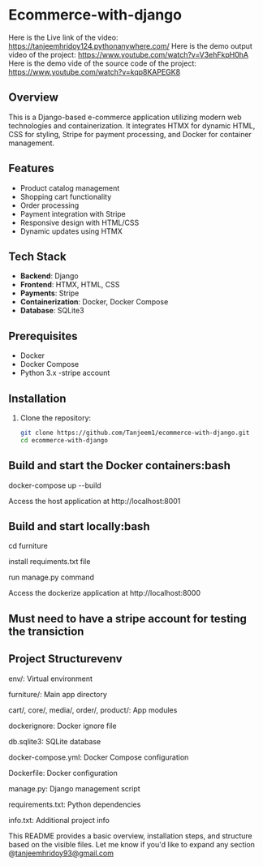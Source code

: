 # Ecommerce-with-django

Here is the Live link of the video:  https://tanjeemhridoy124.pythonanywhere.com/
Here is the demo output video of the project: https://www.youtube.com/watch?v=V3ehFkpH0hA
Here is the demo vide of the source code of the project: https://www.youtube.com/watch?v=kqp8KAPEGK8




## Overview
This is a Django-based e-commerce application utilizing modern web technologies and containerization. It integrates HTMX for dynamic HTML, CSS for styling, Stripe for payment processing, and Docker for container management.



## Features
- Product catalog management
- Shopping cart functionality
- Order processing
- Payment integration with Stripe
- Responsive design with HTML/CSS
- Dynamic updates using HTMX

## Tech Stack
- **Backend**: Django
- **Frontend**: HTMX, HTML, CSS
- **Payments**: Stripe
- **Containerization**: Docker, Docker Compose
- **Database**: SQLite3

## Prerequisites
- Docker
- Docker Compose
- Python 3.x
-stripe account

## Installation
1. Clone the repository:
   ```bash
   git clone https://github.com/Tanjeem1/ecommerce-with-django.git
   cd ecommerce-with-django

## Build and start the Docker containers:bash

docker-compose up --build

Access the host application at http://localhost:8001


## Build and start locally:bash

cd furniture

install requiments.txt file

run manage.py command

Access the dockerize application at http://localhost:8000

## Must need to have a stripe account for testing the transiction


## Project Structurevenv

env/: Virtual environment

furniture/: Main app directory

cart/, core/, media/, order/, product/: App modules

dockerignore: Docker ignore file

db.sqlite3: SQLite database

docker-compose.yml: Docker Compose configuration

Dockerfile: Docker configuration

manage.py: Django management script

requirements.txt: Python dependencies

info.txt: Additional project info



This README provides a basic overview, installation steps, and structure based on the visible files. Let me know if you'd like to expand any section @tanjeemhridoy93@gmail.com
